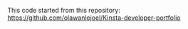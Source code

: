 This code started from this repository:  https://github.com/olawanlejoel/Kinsta-developer-portfolio


